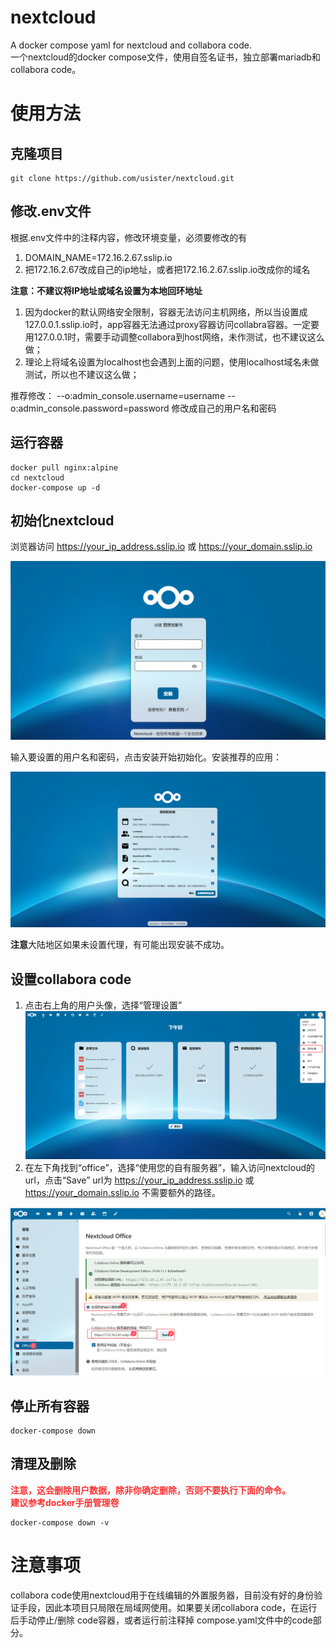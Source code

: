 # nextcloud
A docker compose yaml for nextcloud and collabora code.  
一个nextcloud的docker compose文件，使用自签名证书，独立部署mariadb和collabora code。
# 使用方法
## 克隆项目
    git clone https://github.com/usister/nextcloud.git
## 修改.env文件
根据.env文件中的注释内容，修改环境变量，必须要修改的有
1. DOMAIN_NAME=172.16.2.67.sslip.io
2. 把172.16.2.67改成自己的ip地址，或者把172.16.2.67.sslip.io改成你的域名

**注意：不建议将IP地址或域名设置为本地回环地址**
1. 因为docker的默认网络安全限制，容器无法访问主机网络，所以当设置成127.0.0.1.sslip.io时，app容器无法通过proxy容器访问collabra容器。一定要用127.0.0.1时，需要手动调整collabora到host网络，未作测试，也不建议这么做；
2. 理论上将域名设置为localhost也会遇到上面的问题，使用localhost域名未做测试，所以也不建议这么做；

推荐修改：
    --o:admin_console.username=username --o:admin_console.password=password
    修改成自己的用户名和密码
## 运行容器
    docker pull nginx:alpine
    cd nextcloud
    docker-compose up -d
## 初始化nextcloud
浏览器访问 https://your_ip_address.sslip.io 或 https://your_domain.sslip.io

![Initial_Iamge](https://raw.githubusercontent.com/usister/nextcloud/refs/heads/main/image/initial.png)

输入要设置的用户名和密码，点击安装开始初始化。安装推荐的应用：

![Install_Apps](https://github.com/usister/nextcloud/blob/main/image/install_recommend_apps.png?raw=true)

**注意**大陆地区如果未设置代理，有可能出现安装不成功。

## 设置collabora code
1. 点击右上角的用户头像，选择“管理设置”
![Setup_Code_1](https://github.com/usister/nextcloud/blob/main/image/setup_code_1.png?raw=true)
2. 在左下角找到“office”，选择“使用您的自有服务器”，输入访问nextcloud的url，点击“Save”
url为 https://your_ip_address.sslip.io 或 https://your_domain.sslip.io 不需要额外的路径。

![Setup_Code_2](https://github.com/usister/nextcloud/blob/main/image/setup_code_2.png?raw=true)

## 停止所有容器
    docker-compose down

## 清理及删除
<font color=#FF3030><b>
注意，这会删除用户数据，除非你确定删除，否则不要执行下面的命令。</br>建议参考docker手册管理卷</b></font>

    docker-compose down -v

# 注意事项
collabora code使用nextcloud用于在线编辑的外置服务器，目前没有好的身份验证手段，因此本项目只局限在局域网使用。如果要关闭collabora code，在运行后手动停止/删除 code容器，或者运行前注释掉 compose.yaml文件中的code部分。

#
